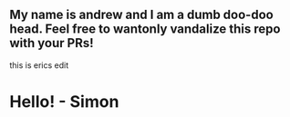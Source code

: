 ## My name is andrew and I am a dumb doo-doo head. Feel free to wantonly vandalize this repo with your PRs!
 this is erics edit
 
# Hello! - Simon
